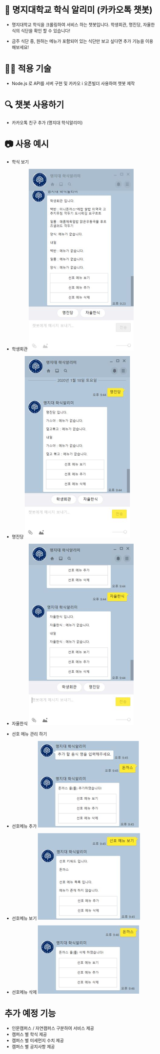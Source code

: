 # 🥘 명지대학교 학식 알리미 (카카오톡 챗봇)

* 명지대학교 학식을 크롤링하여 서비스 하는 챗봇입니다. 학생회관, 명진당, 자율한식의 식단을 확인 할 수 있습니다!

* 금주 식단 중, 원하는 메뉴가 포함되어 있는 식단만 보고 싶다면 추가 기능을 이용 해보세요!

# 👨‍💻 적용 기술

* Node.js 로 API를 서버 구현 및 카카오 i 오픈빌더 사용하여 챗봇 제작

# 🔍 챗봇 사용하기

* 카카오톡 친구 추가 (명지대 학식알리미) 


# 📷 사용 예시

* 학식 보기
 * 학생회관
 ![image1](./img/1.jpg)
 
 * 명진당
 ![image2](./img/2.jpg)

 * 자율한식
 ![image3](./img/3.jpg)

* 선호 메뉴 관리 하기

 * 선호메뉴 추가
 ![image4](./img/4.JPG)
 
 * 선호메뉴 보기
 ![image5](./img/5.JPG)
 
 * 선호메뉴 삭제
 ![image6](./img/6.JPG)

# 추가 예정 기능

* 인문캠퍼스 / 자연캠퍼스 구분하여 서비스 제공
* 캠퍼스 별 학식 제공
* 캠퍼스 별 미세먼지 수치 제공
* 캠퍼스 별 공지사항 제공
